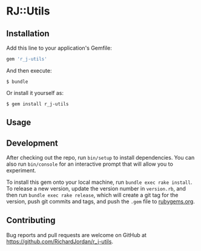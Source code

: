 # RJ::Utils

## Installation

Add this line to your application's Gemfile:

```ruby
gem 'r_j-utils'
```

And then execute:

    $ bundle

Or install it yourself as:

    $ gem install r_j-utils

## Usage

## Development

After checking out the repo, run `bin/setup` to install dependencies. You can also run `bin/console` for an interactive prompt that will allow you to experiment.

To install this gem onto your local machine, run `bundle exec rake install`. To release a new version, update the version number in `version.rb`, and then run `bundle exec rake release`, which will create a git tag for the version, push git commits and tags, and push the `.gem` file to [rubygems.org](https://rubygems.org).

## Contributing

Bug reports and pull requests are welcome on GitHub at https://github.com/RichardJordan/r_j-utils.
